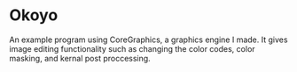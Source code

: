 # Okoyo
An example program using CoreGraphics, a graphics engine I made. It gives image editing functionality such as changing the color codes, color masking, and kernal post proccessing.
